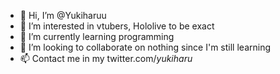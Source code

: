 - 👋 Hi, I’m @Yukiharuu
- 👀 I’m interested in vtubers, Hololive to be exact
- 🌱 I’m currently learning programming
- 💞️ I’m looking to collaborate on nothing since I'm still learning
- 📫 Contact me in my twitter.com/_yukiharu_

<!---
Yukiharuu/Yukiharuu is a ✨ special ✨ repository because its `README.md` (this file) appears on your GitHub profile.
You can click the Preview link to take a look at your changes.
--->
